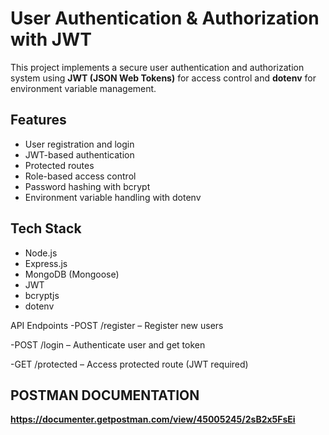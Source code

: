 # User Authentication & Authorization with JWT

This project implements a secure user authentication and authorization system using **JWT (JSON Web Tokens)** for access control and **dotenv** for environment variable management.

## Features

- User registration and login
- JWT-based authentication
- Protected routes
- Role-based access control
- Password hashing with bcrypt
- Environment variable handling with dotenv

## Tech Stack

- Node.js
- Express.js
- MongoDB (Mongoose)
- JWT
- bcryptjs
- dotenv

API Endpoints
-POST /register – Register new users

-POST /login – Authenticate user and get token

-GET /protected – Access protected route (JWT required)

## POSTMAN DOCUMENTATION

**https://documenter.getpostman.com/view/45005245/2sB2x5FsEi**
